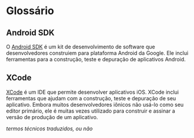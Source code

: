 # Glossário  

## Android SDK

O [Android SDK](http://developer.android.com/sdk/index.html) é um kit de desenvolvimento de software que desenvolvedores construiem para plataforma Android da Google. Ele inclui ferramentas para a construção, teste e depuração de aplicativos Android.

## XCode

[XCode](https://developer.apple.com/xcode/) é um IDE que permite desenvolver aplicativos iOS. XCode inclui ferramentas que ajudam com a construção, teste e depuração de seu aplicativo. Embora muitos desenvolvedores iônicos não usá-lo como seu editor primário, ele é muitas vezes utilizado para construir e assinar a versão de produção de um aplicativo.

*termos técnicos traduzidos, ou não*
